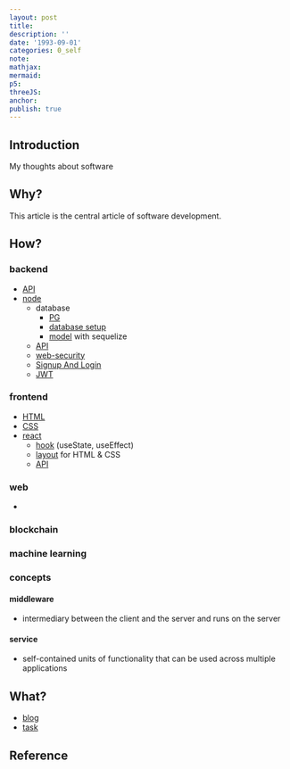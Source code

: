 ```yaml
---
layout: post
title:
description: ''
date: '1993-09-01'
categories: 0_self
note:
mathjax:
mermaid:
p5:
threeJS:
anchor:
publish: true
---
```


## Introduction

My thoughts about software

## Why?

This article is the central article of software development.

## How?

### backend

* [API]({{site.baseurl}}/api/2021/02/18/overview.html)
* [node]({{site.baseurl}}/node/2022/12/30/overview.html)
  * database
    * [PG]({{site.baseurl}}/pg/2022/12/30/overview.html)
    * [database setup]({{site.baseurl}}/node/2022/12/30/database-setup.html)
    * [model]({{site.baseurl}}/node/2022/01/20/model.html) with sequelize
  * [API]({{site.baseurl}}/node/2022/01/26/api.html)
  * [web-security]({{site.baseurl}}/node/2023/02/13/web-security.html)
  * [Signup And Login]({{site.baseurl}}/node/2022/12/31/sign-up-and-login.html)
  * [JWT]({{site.baseurl}}/node/2023/02/10/JWT.html)

### frontend

* [HTML]({{site.baseurl}}/html/2021/12/17/overview.html)
* [CSS]({{site.baseurl}}/css/2022/10/15/overview.html)
* [react]({{site.baseurl}}/react/2021/06/13/overview.html)
  * [hook]({{site.baseurl}}/react/2021/06/17/hook.html) (useState, useEffect)
  * [layout]({{site.baseurl}}/react/2021/06/14/layout.html) for HTML & CSS
  * [API]({{site.baseurl}}/react/2022/09/14/api.html)

### web

* 

### blockchain

### machine learning

### concepts

#### middleware

* intermediary between the client and the server and runs on the server

#### service

* self-contained units of functionality that can be used across multiple applications

## What?

* [blog]({{site.baseurl}}/project/1993/09/01/(project)-blog.html)
* [task]({{site.baseurl}}/project/1993/09/01/(project)-task.html)

## Reference
